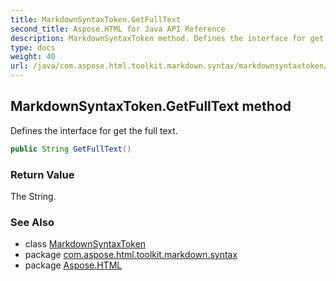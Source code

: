 ```yaml
---
title: MarkdownSyntaxToken.GetFullText
second_title: Aspose.HTML for Java API Reference
description: MarkdownSyntaxToken method. Defines the interface for get the full text
type: docs
weight: 40
url: /java/com.aspose.html.toolkit.markdown.syntax/markdownsyntaxtoken/getfulltext/
---
```

## MarkdownSyntaxToken.GetFullText method

Defines the interface for get the full text.

```java
public String GetFullText()
```

### Return Value

The String.

### See Also

* class [MarkdownSyntaxToken](../)
* package [com.aspose.html.toolkit.markdown.syntax](../../../com.aspose.html.toolkit.markdown.syntax/)
* package [Aspose.HTML](../../../)
